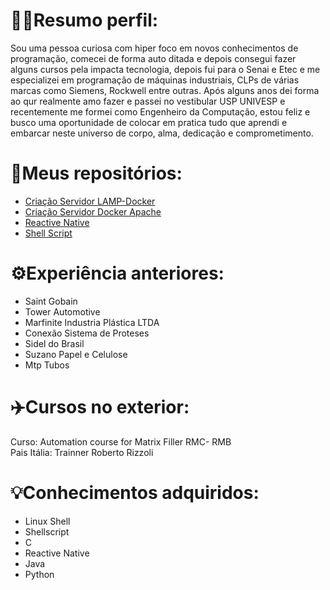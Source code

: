 #  👨‍💻Resumo perfil:  </br>
Sou uma pessoa curiosa com hiper foco em novos conhecimentos de programação, comecei de forma auto ditada e depois consegui fazer alguns cursos pela impacta tecnologia, depois fui para o Senai e Etec e me especializei em programação de máquinas industriais, CLPs de várias marcas como Siemens, Rockwell entre outras.
Após alguns anos dei forma ao qur realmente amo fazer e passei no vestibular USP UNIVESP e recentemente me formei como Engenheiro da Computação, estou feliz e busco uma oportunidade de colocar em pratica tudo que aprendi e embarcar neste universo de corpo, alma, dedicação e comprometimento.

# 📂Meus repositórios:
- [Criação Servidor LAMP-Docker](https://github.com/joseivangeraldo/ServerPHP_Mysql)
- [Criação Servidor Docker Apache](https://github.com/joseivangeraldo/html_css)
- [Reactive Native](https://github.com/joseivangeraldo/React_JS)
- [Shell Script](https://github.com/joseivangeraldo/SheellScript)

# ⚙️Experiência anteriores:

- Saint Gobain
- Tower Automotive 
- Marfinite Industria Plástica LTDA
- Conexão Sistema de Proteses
- Sidel do Brasil
- Suzano Papel e Celulose
- Mtp Tubos

# ✈️Cursos no exterior:
Curso: Automation course for Matrix Filler RMC- RMB</br>
Pais Itália: Trainner Roberto Rizzoli





# 💡Conhecimentos adquiridos:
- Linux Shell
- Shellscript 
- C
- Reactive Native
- Java
- Python





